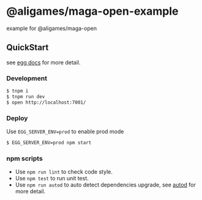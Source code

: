 # @aligames/maga-open-example

example for @aligames/maga-open

## QuickStart

<!-- add docs here for user -->

see [egg docs][egg] for more detail.

### Development

```bash
$ tnpm i
$ tnpm run dev
$ open http://localhost:7001/
```

### Deploy

Use `EGG_SERVER_ENV=prod` to enable prod mode

```bash
$ EGG_SERVER_ENV=prod npm start
```

### npm scripts

- Use `npm run lint` to check code style.
- Use `npm test` to run unit test.
- Use `npm run autod` to auto detect dependencies upgrade, see [autod](https://www.npmjs.com/package/autod) for more detail.


[egg]: https://eggjs.org